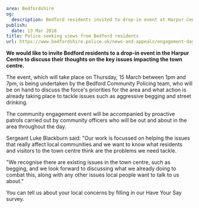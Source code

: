 ```yaml
area: Bedfordshire
og:
  description: Bedford residents invited to drop-in event at Harpur Centre to discuss key issues impacting the town.
publish:
  date: 13 Mar 2018
title: Police seeking views from Bedford residents
url: https://www.bedfordshire.police.uk/news-and-appeals/engagement-day-bedford-march18
```

**We would like to invite Bedford residents to a drop-in event in the Harpur Centre to discuss their thoughts on the key issues impacting the town centre.**

The event, which will take place on Thursday, 15 March between 1pm and 7pm, is being undertaken by the Bedford Community Policing team, who will be on hand to discuss the force's priorities for the area and what action is already taking place to tackle issues such as aggressive begging and street drinking.

The community engagement event will be accompanied by proactive patrols carried out by community officers who will be out and about in the area throughout the day.

Sergeant Luke Blackburn said: "Our work is focussed on helping the issues that really affect local communities and we want to know what residents and visitors to the town centre think are the problems we need tackle.

"We recognise there are existing issues in the town centre, such as begging, and we look forward to discussing what we already doing to combat this, along with any other issues local people want to talk to us about."

You can tell us about your local concerns by filling in our Have Your Say survey.
